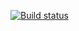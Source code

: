 [![Build status](https://ci.appveyor.com/api/projects/status/975vuoo45kx1tscw?svg=true)](https://ci.appveyor.com/project/SergeyPanama/card1)
